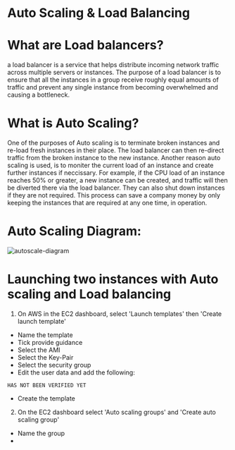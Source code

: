 # Auto Scaling & Load Balancing
#
# What are Load balancers?

a load balancer is a service that helps distribute incoming network traffic across multiple servers or instances. The purpose of a load balancer is to ensure that all the instances in a group receive roughly equal amounts of traffic and prevent any single instance from becoming overwhelmed and causing a bottleneck.

#
# What is Auto Scaling?

One of the purposes of Auto scaling is to terminate broken instances and re-load fresh instances in their place. The load balancer can then re-direct traffic from the broken instance to the new instance. Another reason auto scaling is used, is to moniter the current load of an instance and create further instances if neccissary. For example, if the CPU load of an instance reaches 50% or greater, a new instance can be created, and traffic will then be diverted there via the load balancer. They can also shut down instances if they are not required. This process can save a company money by only keeping the instances that are required at any one time, in operation.

#
# Auto Scaling Diagram:

![autoscale-diagram](https://user-images.githubusercontent.com/129315605/234577796-89096561-7401-4b83-80b5-d324c37a610f.png)

#
# Launching two instances with Auto scaling and Load balancing

1. On AWS in the EC2 dashboard, select 'Launch templates' then 'Create launch template'
- Name the template
- Tick provide guidance
- Select the AMI
- Select the Key-Pair
- Select the security group
- Edit the user data and add the following:
```
HAS NOT BEEN VERIFIED YET
```
- Create the template
2. On the EC2 dashboard select 'Auto scaling groups' and 'Create auto scaling group'
- Name the group
- 
